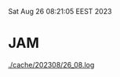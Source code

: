 Sat Aug 26 08:21:05 EEST 2023
# JAM
<a href='./cache/202308/26_08.log'>./cache/202308/26_08.log</a>
